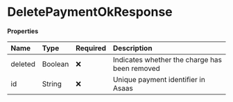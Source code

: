 # DeletePaymentOkResponse

**Properties**

| Name    | Type    | Required | Description                                   |
| :------ | :------ | :------- | :-------------------------------------------- |
| deleted | Boolean | ❌       | Indicates whether the charge has been removed |
| id      | String  | ❌       | Unique payment identifier in Asaas            |

<!-- This file was generated by liblab | https://liblab.com/ -->
